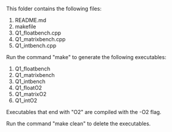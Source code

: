 This folder contains the following files:
1. README.md
2. makefile
2. Q1_floatbench.cpp
3. Q1_matrixbench.cpp
4. Q1_intbench.cpp

Run the command "make" to generate the following executables:
1. Q1_floatbench
2. Q1_matrixbench
3. Q1_intbench
4. Q1_floatO2
5. Q1_matrixO2
6. Q1_intO2

Executables that end with "O2" are compiled with the -O2 flag.

Run the command "make clean" to delete the executables.